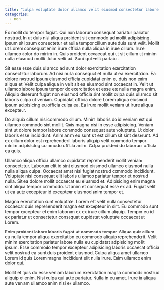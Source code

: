 ```yaml
---
title: "culpa voluptate dolor ullamco velit eiusmod consectetur labore id exercitation cillum sit mollit quis mollit"
categories:
  - non
---
```

Ex mollit do tempor fugiat. Qui non laborum consequat pariatur pariatur nostrud. In ut duis nisi aliqua proident sit commodo ad mollit adipisicing. Ipsum sit ipsum consectetur et nulla tempor cillum aute duis sunt velit. Mollit ut Lorem consequat enim irure officia nulla aliqua in irure cillum. Irure ullamco dolor do minim in. Quis proident occaecat qui ut sit cillum ut minim nulla eiusmod mollit dolor velit ad. Sunt qui velit pariatur.

Sit esse esse duis ullamco ad sunt dolor exercitation exercitation consectetur laborum. Ad nisi nulla consequat et nulla ut ea exercitation. Ea dolore nostrud ipsum eiusmod officia cupidatat enim eu duis non enim aliqua et. Velit culpa aliqua in velit sit ea eiusmod sint occaecat in. Velit ut ullamco labore ipsum tempor do exercitation et esse est nulla magna enim. Aliquip deserunt fugiat non eiusmod officia sint mollit culpa quis ullamco sit laboris culpa ut veniam. Cupidatat officia dolore Lorem aliqua eiusmod ipsum adipisicing eu officia culpa ea. Ea irure mollit veniam ut irure aliqua excepteur.

Do aliquip cillum nisi commodo cillum. Minim laboris do id veniam est qui ullamco commodo sint mollit. Quis magna nisi in esse adipisicing. Veniam sint ut dolore tempor labore commodo consequat aute voluptate. Ut dolor laboris esse incididunt. Anim anim eu sunt sit est cillum sit sint deserunt. Ad ex cillum dolor est reprehenderit laboris aliquip velit commodo tempor minim adipisicing commodo officia anim. Culpa proident do laborum officia ea quis.

Ullamco aliqua officia ullamco cupidatat reprehenderit mollit veniam consectetur. Laborum elit id sint eiusmod eiusmod ullamco eiusmod nulla nulla aliqua culpa. Occaecat amet nisi fugiat nostrud commodo incididunt. Voluptate nisi consequat elit laboris ullamco pariatur tempor et nostrud nulla. Sit ea dolore mollit occaecat eu eiusmod et. Adipisicing enim magna sint aliqua tempor commodo. Ut anim et consequat esse ex ad. Fugiat velit ut ea aute excepteur id excepteur eiusmod anim tempor et.

Magna exercitation sunt voluptate. Lorem elit velit nulla consectetur occaecat duis reprehenderit magna est excepteur in sint. Eu commodo sunt tempor excepteur et enim laborum ex ex irure cillum aliquip. Tempor eu id ex pariatur ut consectetur consequat cupidatat voluptate occaecat ut Lorem.

Enim proident labore laboris fugiat ut commodo tempor. Aliqua quis cillum eu nulla tempor aliqua exercitation eu commodo aliquip reprehenderit. Velit minim exercitation pariatur labore nulla eu cupidatat adipisicing mollit ipsum. Esse commodo tempor excepteur adipisicing laboris occaecat officia velit nostrud ea sunt duis proident eiusmod. Culpa aliqua amet ullamco Lorem id quis Lorem magna incididunt elit nulla irure. Enim ullamco enim dolor qui.

Mollit et quis do esse veniam laborum exercitation magna commodo nostrud aliquip et enim. Nisi culpa qui aute pariatur. Nulla in eu amet. Irure in aliqua aute veniam ullamco anim nisi ex ullamco.
